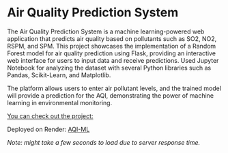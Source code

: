 # Air Quality Prediction System

The Air Quality Prediction System is a machine learning-powered web application that predicts air quality based on pollutants such as SO2, NO2, RSPM, and SPM. 
This project showcases the implementation of a Random Forest model for air quality prediction using Flask, providing an interactive web interface for users to input data and receive predictions.
Used Jupyter Notebook  for analyzing the dataset with several Python libraries such as Pandas, Scikit-Learn, and Matplotlib.

The platform allows users to enter air pollutant levels, and the trained model will provide a prediction for the AQI, demonstrating the power of machine learning in environmental monitoring.


<ins>You can check out the project:</ins>

Deployed on Render: [AQI-ML](https://aqi-ml.onrender.com)

_Note: might take a few seconds to load due to server response time._
